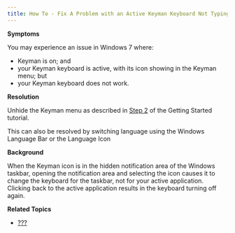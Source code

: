 ```yaml
---
title: How To - Fix A Problem with an Active Keyman Keyboard Not Typing
---
```


**Symptoms**

You may experience an issue in Windows 7 where:

-   Keyman is on; and
-   your Keyman keyboard is active, with its icon showing in the Keyman
    menu; but
-   your Keyman keyboard does not work.

**Resolution**

Unhide the Keyman menu as described in [Step 2](#tutorial_step2) of the
Getting Started tutorial.

This can also be resolved by switching language using the Windows
Language Bar or the Language Icon

**Background**

When the Keyman icon is in the hidden notification area of the Windows
taskbar, opening the notification area and selecting the icon causes it
to change the keyboard for the taskbar, not for your active application.
Clicking back to the active application results in the keyboard turning
off again.

**Related Topics**

-   [???](#basic_enable_keyboard)
